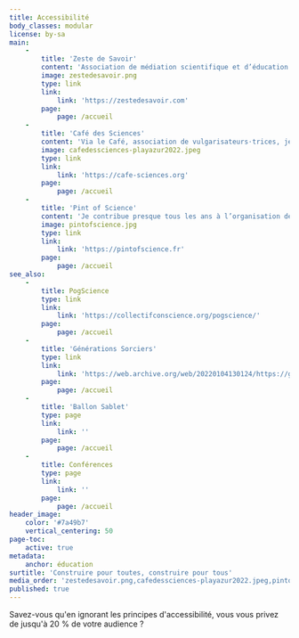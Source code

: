 ```yaml
---
title: Accessibilité
body_classes: modular
license: by-sa
main:
    -
        title: 'Zeste de Savoir'
        content: 'Association de médiation scientifique et d’éducation populaire depuis 2014 que j’ai le plaisir de présider, et dans laquelle j’organise ou ait organisé plusieurs projets de médiation scientifique, en plus de l’écriture d’articles de vulgarisation.'
        image: zestedesavoir.png
        type: link
        link:
            link: 'https://zestedesavoir.com'
        page:
            page: /accueil
    -
        title: 'Café des Sciences'
        content: 'Via le Café, association de vulgarisateurs⋅trices, je participe à nombre d’événements et d’actions de médiation scientifique : festivals, lives Twitch… et toujours plus à venir !'
        image: cafedessciences-playazur2022.jpeg
        type: link
        link:
            link: 'https://cafe-sciences.org'
        page:
            page: /accueil
    -
        title: 'Pint of Science'
        content: 'Je contribue presque tous les ans à l’organisation de ce festival international de culture scientifique, invitant chercheurs⋅euses dans des lieux détendus (bars…) pour parler de leurs recherches. Et pour l''édition 2023, c''est reparti il y a peu — rendez-vous en mai !'
        image: pintofscience.jpg
        type: link
        link:
            link: 'https://pintofscience.fr'
        page:
            page: /accueil
see_also:
    -
        title: PogScience
        type: link
        link:
            link: 'https://collectifconscience.org/pogscience/'
        page:
            page: /accueil
    -
        title: 'Générations Sorciers'
        type: link
        link:
            link: 'https://web.archive.org/web/20220104130124/https://generations-sorciers.fr/'
        page:
            page: /accueil
    -
        title: 'Ballon Sablet'
        type: page
        link:
            link: ''
        page:
            page: /accueil
    -
        title: Conférences
        type: page
        link:
            link: ''
        page:
            page: /accueil
header_image:
    color: '#7a49b7'
    vertical_centering: 50
page-toc:
    active: true
metadata:
    anchor: éducation
surtitle: 'Construire pour toutes, construire pour tous'
media_order: 'zestedesavoir.png,cafedessciences-playazur2022.jpeg,pintofscience.jpg'
published: true
---
```


Savez-vous qu'en ignorant les principes d'accessibilité, vous vous privez de jusqu'à 20 % de votre audience ?
